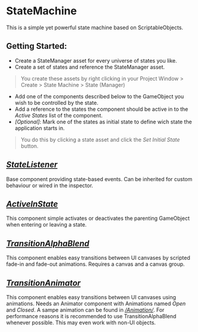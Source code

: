 # StateMachine

This is a simple yet powerful state machine based on ScriptableObjects.

## Getting Started:
- Create a StateManager asset for every universe of states you like.
- Create a set of states and reference the StateManager asset.
> You create these assets by right clicking in your Project Window > Create > State Machine > State (Manager)
- Add one of the components described below to the GameObject you wish to be controlled by the state.
- Add a reference to the states the component should be active in to the *Active States* list of the component.
- *[Optional]*: Mark one of the states as initial state to define wich state the application starts in.
> You do this by clicking a state asset and click the *Set Initial State* button.

## [*StateListener*](StateMachine/Core/StateListener.cs)

Base component providing state-based events. Can be inherited for custom behaviour or wired in the inspector.

## [*ActiveInState*](StateMachine/StateListener/ActiveInState.cs)

This component simple activates or deactivates the parenting GameObject when entering or leaving a state.

## [*TransitionAlphaBlend*](StateMachine/StateListener/TransitionAlphaBlend.cs)

This component enables easy transitions between UI canvases by scripted fade-in and fade-out animations. Requires a canvas and a canvas group.

## [*TransitionAnimator*](StateMachine/StateListener/TransitionAnimator.cs)

This component enables easy transitions between UI canvases using animations. Needs an Animator component with Animations named *Open* and *Closed*. A sampe animation can be found in [*/Animation/*](StateMachine/StateListener/Animation/). For performance reasons it is recommended to use TransitionAlphaBlend whenever possible. This may even work with non-UI objects.

